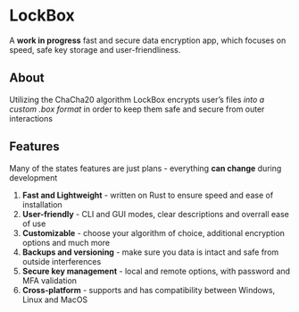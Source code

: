 # LockBox

A **work in progress** fast and secure data encryption app, which focuses on speed, safe key storage and user-friendliness.

## About

Utilizing the ChaCha20 algorithm LockBox encrypts user’s files *into a custom .box format* in order to keep them safe and secure from outer interactions

## Features

Many of the states features are just plans - everything **can change** during development

1. **Fast and Lightweight** - written on Rust to ensure speed and ease of installation
2. **User-friendly** - CLI and GUI modes, clear descriptions and overrall ease of use
3. **Customizable** - choose your algorithm of choice, additional encryption options and much more
4. **Backups and versioning** - make sure you data is intact and safe from outside interferences
5. **Secure key management** - local and remote options, with password and MFA validation
6. **Cross-platform** - supports and has compatibility between Windows, Linux and MacOS